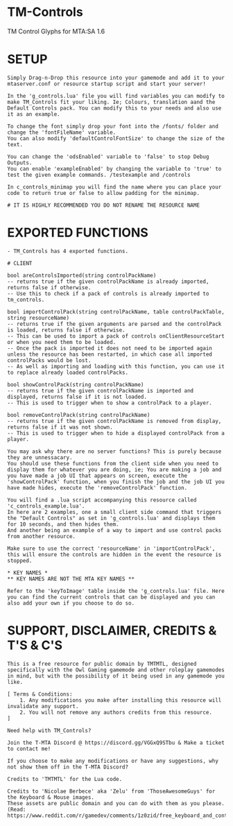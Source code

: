 # TM-Controls
TM Control Glyphs for MTA:SA 1.6

# SETUP

	Simply Drag-n-Drop this resource into your gamemode and add it to your mtaserver.conf or resource startup script and start your server!
	
	In the 'g_controls.lua' file you will find variables you can modify to make TM_Controls fit your liking. Ie; Colours, translation aand the Default Controls pack. You can modify this to your needs and also use it as an example.
	
	To change the font simply drop your font into the /fonts/ folder and change the 'fontFileName' variable.
	You can also modify 'defaultControlFontSize' to change the size of the text.
	
	You can change the 'odsEnabled' variable to 'false' to stop Debug Outputs.
	You can enable 'exampleEnabled' by changing the variable to 'true' to test the given example commands. /testexample and /controls

	In c_controls_minimap you will find the name where you can place your code to return true or false to allow padding for the minimap.
	
	# IT IS HIGHLY RECOMMENDED YOU DO NOT RENAME THE RESOURCE NAME

# EXPORTED FUNCTIONS

	- TM_Controls has 4 exported functions.

	# CLIENT
	
	bool areControlsImported(string controlPackName)
	-- returns true if the given controlPackName is already imported, returns false if otherwise.
	-- Use this to check if a pack of controls is already imported to tm_controls.
	
	bool importControlPack(string controlPackName, table controlPackTable, string resourceName)
	-- returns true if the given arguments are parsed and the controlPack is loaded, returns false if otherwise.
	-- This can be used to import a pack of controls onClientResourceStart or when you need them to be loaded.
	-- Once the pack is imported it does not need to be imported again unless the resource has been restarted, in which case all imported controlPacks would be lost.
	-- As well as importing and loading with this function, you can use it to replace already loaded controlPacks.
	
	bool showControlPack(string controlPackName)
	-- returns true if the given controlPackName is imported and displayed, returns false if it is not loaded.
	-- This is used to trigger when to show a controlPack to a player.
	
	bool removeControlPack(string controlPackName)
	-- returns true if the given controlPackName is removed from display, returns false if it was not shown.
	-- This is used to trigger when to hide a displayed controlPack from a player.
	
	You may ask why there are no server functions? This is purely because they are unnessacary.
	You should use these functions from the client side when you need to display them for whatever you are doing, ie; You are making a job and you have made a job UI that appears on screen, execute the 'showControlPack' function, when you finish the job and the job UI you have made hides, execute the 'removeControlPack' function.
	
	You will find a .lua script accompanying this resource called 'c_controls_example.lua'.
	In here are 2 examples, one a small client side command that triggers the "Default Controls" as set in 'g_controls.lua' and displays them for 10 seconds, and then hides them.
	And another being an example of a way to import and use control packs from another resource.
	
	Make sure to use the correct 'resourceName' in 'importControlPack', this will ensure the controls are hidden in the event the resource is stopped.
	
	* KEY NAMES *
	** KEY NAMES ARE NOT THE MTA KEY NAMES **
	
	Refer to the 'keyToImage' table inside the 'g_controls.lua' file. Here you can find the current controls that can be displayed and you can also add your own if you choose to do so.

# SUPPORT, DISCLAIMER, CREDITS & T'S & C'S

	This is a free resource for public domain by TMTMTL, designed specifically with the Owl Gaming gamemode and other roleplay gamemodes in mind, but with the possibility of it being used in any gamemode you like.
	
	[ Terms & Conditions:
		1. Any modifications you make after installing this resource will invalidate any support.
		2. You will not remove any authors credits from this resource.
	]
	
	Need help with TM_Controls?
	
	Join the T-MTA Discord @ https://discord.gg/VGGxQ9STbu & Make a ticket to contact me!
	
	If you choose to make any modifications or have any suggestions, why not show them off in the T-MTA Discord?
	
	Credits to 'TMTMTL' for the Lua code.

	Credits to 'Nicolae Berbece' aka 'Zelu' from 'ThoseAwesomeGuys' for the Keyboard & Mouse images.
	These assets are public domain and you can do with them as you please. (Read: https://www.reddit.com/r/gamedev/comments/1z0zid/free_keyboard_and_controllers_prompts_pack/)
